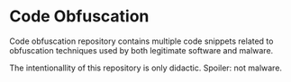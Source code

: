 # Code Obfuscation
Code obfuscation repository contains multiple code snippets related to obfuscation techniques used by both legitimate software and malware. 

The intentionallity of this repository is only didactic. Spoiler: not malware.
